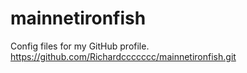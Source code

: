 # mainnetironfish
Config files for my GitHub profile.
https://github.com/Richardccccccc/mainnetironfish.git
